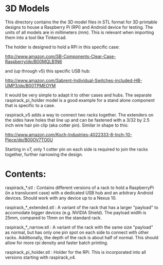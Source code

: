 # 3D Models

This directory contains the the 3D model files in STL format for
3D printable designs to house a Raspberry Pi (RPi) and Android device
for testing.
The units of all models are in millimeters (mm). This is relevant when
importing them into a tool like Tinkercad.

The holder is designed to hold a RPi in this specific case:

http://www.amazon.com/SB-Components-Clear-Case-Raspberry/dp/B00MQLB1N6

and (up through v5) this specific USB hub:

http://www.amazon.com/Sabrent-Individual-Switches-included-HB-UMP3/dp/B00TPMEOYM

It would be very simple to adapt it to other cases and hubs.
The separate raspirack_pi_holder model is a good example for a stand alone
component that is specific to a case.

raspirack_v5 adds a way to connect two racks together. The extenders on the
sides have holes that line up and can be fastened with a
3/32 by 2.5 inch wire hair pin clip (aka cotter pin). Similar in shape to this:

http://www.amazon.com/Koch-Industries-4022333-8-Inch-10-Piece/dp/B00OV7TO0U

Starting in v7, only 1 cotter pin on each side is required to join the racks together,
further narrowing the design.

# Contents:

raspirack\_\*.stl : Contains different versions of a rack to hold
a RaspberryPi (in a translucent case) with a dedicated
USB hub and an arbitrary Android devices.
Should work with any device up to a Nexus 10.

raspirack\_\*\_extended.stl : A variant of the rack that has a larger "payload"
to accomodate bigger devices (e.g. NVIDIA Shield).
The payload width is 25mm, compared to 11mm on the
standard rack.

raspirack\_\*\_narrow.stl : A variant of the rack with the same size "payload"
as normal, but has only one pin spot on each side
to connect with other racks. Additionally, the
depth of the rack is about half of normal. This
should allow for more rpi density and faster batch
printing.

raspirack_pi_holder.stl : Holder for the RPi. This is incorporated into
all versions starting with raspirack_v4.
